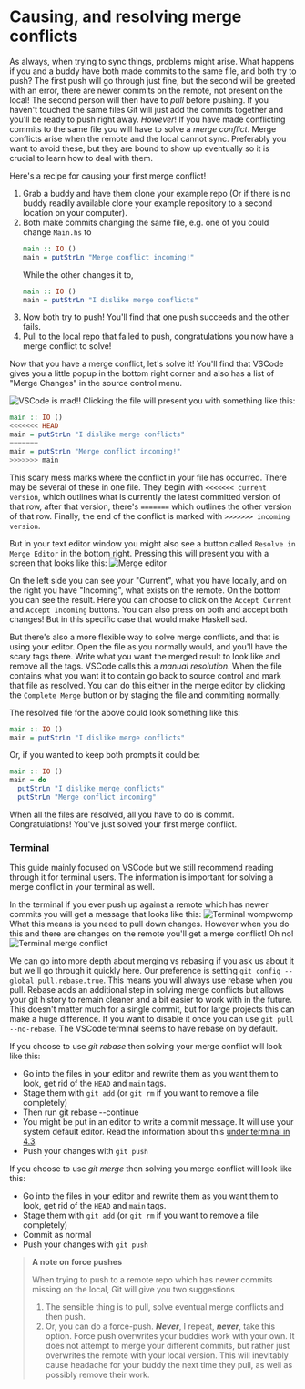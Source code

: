 # Causing, and resolving merge conflicts

As always, when trying to sync things, problems might arise. What happens if you
and a buddy have both made commits to the same file, and both try to push? The
first push will go through just fine, but the second will be greeted with an
error, there are newer commits on the remote, not present on the local! The
second person will then have to _pull_ before pushing. If you haven't touched
the same files Git will just add the commits together and you'll be ready to
push right away. _However_! If you have made conflicting commits to the same file
you will have to solve a _merge conflict_. Merge conflicts arise when the remote
and the local cannot sync. Preferably you want to avoid these, but they are
bound to show up eventually so it is crucial to learn how to deal with them.

Here's a recipe for causing your first merge conflict!

1. Grab a buddy and have them clone your example repo (Or if there is no buddy
   readily available clone your example repository to a second location on your
   computer).
2. Both make commits changing the same file, e.g. one of you could change `Main.hs` to
   ```haskell
   main :: IO ()
   main = putStrLn "Merge conflict incoming!"
   ```
   While the other changes it to,
   ```haskell
   main :: IO ()
   main = putStrLn "I dislike merge conflicts"
   ```
3. Now both try to push! You'll find that one push succeeds and the other fails.
4. Pull to the local repo that failed to push, congratulations you now have a
   merge conflict to solve!

Now that you have a merge conflict, let's solve it! You'll find that VSCode
gives you a little popup in the bottom right corner and also has a list of
"Merge Changes" in the source control menu.
<!-- ![VSCode is sad](/Assets/git/popup.png) -->
![VSCode is mad!!](/Assets/git/mergeconflict.png)
Clicking the file will present you with something like this:

<!-- ![Diff view for merge conflict](../../Assets/diffViewMergeConflict.png) -->
```haskell
main :: IO ()
<<<<<<< HEAD
main = putStrLn "I dislike merge conflicts"
=======
main = putStrLn "Merge conflict incoming!"
>>>>>>> main
```
This scary mess marks where the conflict in your file has occurred. There may be
several of these in one file. They begin with `<<<<<<< current version`, which
outlines what is currently the latest committed version of that row, after that
version, there's `=======` which outlines the other version of that row.
Finally, the end of the conflict is marked with `>>>>>>> incoming version`.

But in your text editor window you might also see a button called `Resolve in
Merge Editor` in the bottom right. Pressing this will present you with a screen
that looks like this:
![Merge editor](/Assets/git/mergeeditor.png)

On the left side you can see your "Current", what you have locally, and on the right you have "Incoming", what exists on the remote. On the bottom you can see the result.
Here you can choose to click on the `Accept Current` and `Accept Incoming`
buttons. You can also press on both and accept both changes! But in this specific case
that would make Haskell sad.

But there's also a more flexible way to solve merge conflicts, and that is
using your editor. Open the file as you normally would, and you'll have the
scary tags there. Write what you want the merged result to look like and remove
all the tags. VSCode calls this a _manual resolution_. When the file contains
what you want it to contain go back to source control and mark that file as
resolved. You can do this either in the merge editor by clicking the `Complete Merge` button or by staging the file and commiting normally.

The resolved file for the above could look something like this:

```haskell
main :: IO ()
main = putStrLn "I dislike merge conflicts"
```

Or, if you wanted to keep both prompts it could be:

```haskell
main :: IO ()
main = do
  putStrLn "I dislike merge conflicts"
  putStrLn "Merge conflict incoming"
```

When all the files are resolved, all you have to do is commit. Congratulations!
You've just solved your first merge conflict.

### Terminal

This guide mainly focused on VSCode but we still recommend reading through it
for terminal users. The information is important for solving a merge conflict
in your terminal as well.

In the terminal if you ever push up against a remote which has newer commits you will get a message that looks like this:
![Terminal wompwomp](/Assets/git/terminalpush.png)
What this means is you need to pull down changes.
However when you do this and there are changes on the remote you'll get a merge conflict! Oh no!
![Terminal merge conflict](/Assets/git/terminalconflict.png)

We can go into more depth about merging vs rebasing if you ask us about it but
we'll go through it quickly here. Our preference is setting `git config
--global pull.rebase.true`. This means you will always use rebase when you
pull. Rebase adds an additional step in solving merge conflicts but allows
your git history to remain cleaner and a bit easier to work with in the
future. This doesn't matter much for a single commit, but for large projects
this can make a huge difference. If you want to disable it once you can use
`git pull --no-rebase`. The VSCode terminal seems to have rebase on by
default.

If you choose to use _git rebase_ then solving your merge conflict will look like this:
- Go into the files in your editor and rewrite them as you want them to look, get rid of the `HEAD` and `main` tags.
- Stage them with `git add` (or `git rm` if you want to remove a file completely)
- Then run git rebase --continue
- You might be put in an editor to write a commit message. It will use your system default editor. Read the information about this [under terminal in 4.3](./basics.md#terminal).
- Push your changes with `git push`

If you choose to use _git merge_ then solving you merge conflict will look like this:
- Go into the files in your editor and rewrite them as you want them to look, get rid of the `HEAD` and `main` tags.
- Stage them with `git add` (or `git rm` if you want to remove a file completely)
- Commit as normal
- Push your changes with `git push`

> **A note on force pushes**
>
> When trying to push to a remote repo which has newer commits missing on the
> local, Git will give you two suggestions
>
> 1. The sensible thing is to pull, solve eventual merge conflicts and then
>    push.
> 2. Or, you can do a force-push. **_Never_**, I repeat, **_never_**, take this option.
>    Force push overwrites your buddies work with your own. It does not attempt
>    to merge your different commits, but rather just overwrites the remote with
>    your local version. This will inevitably cause headache for your buddy the
>    next time they pull, as well as possibly remove their work.
